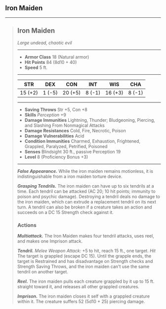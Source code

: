 ## Iron Maiden



___
> ## Iron Maiden
>*Large undead, chaotic evil*
> ___
> - **Armor Class** 18 (Natural armor)
> - **Hit Points** 84 (8d10 + 40)
> - **Speed** 5 ft.
>___
>|   STR   |   DEX   |   CON   |   INT   |   WIS   |   CHA   |
>|:-------:|:-------:|:-------:|:-------:|:-------:|:-------:|
>| 15 (+2) |  1 (-5) | 20 (+5) |  8 (-1) | 16 (+3) |  8 (-1) |
>___
> - **Saving Throws** Str +5, Con +8
> - **Skills** *Perception* +9
> - **Damage Immunities** Lightning, Thunder; Bludgeoning, Piercing, and Slashing From Nonmagical Attacks
> - **Damage Resistances** Cold, Fire, Necrotic, Poison
> - **Damage Vulnerabilities**  Acid
> - **Condition Immunities** Charmed, Exhaustion, Frightened, Grappled, Paralyzed, Petrified, Poisoned
> - **Senses** Blindsight 30 ft., passive Perception 19
> - **Level** 8 (Proficiency Bonus +3)
> ___
> ***False Appearance.*** While the iron maiden remains motionless, it is indistinguishable from a iron maiden torture device.
>
> ***Grasping Tendrils.*** The iron maiden can have up to six tendrils at a time. Each tendril can be attacked (AC 20; 10 hit points; immunity to poison and psychic damage). Destroying a tendril deals no damage to the iron maiden, which can extrude a replacement tendril on its next turn. A tendril can also be broken if a creature takes an action and succeeds on a DC 15 Strength check against it.
>
> ### Actions
> ***Multiattack.*** The Iron Maiden makes four tendril attacks, uses reel, and makes one Imprison attack.
>
> ***Tendril.*** *Melee Weapon Attack:* +5 to hit, reach 15 ft., one target. *Hit* The target is grappled (escape DC 15). Until the grapple ends, the target is Restrained and has disadvantage on Strength checks and Strength Saving Throws, and the iron maiden can't use the same tendril on another target.
>
> ***Reel.*** The iron maiden pulls each creature grappled by it up to 15 ft. straight toward it, and releases all other grappled creatures.
>
> ***Imprison.*** The iron maiden closes it self with a grappled creature within it. The creature suffers 52 (5d10 + 25) piercing damage.
>